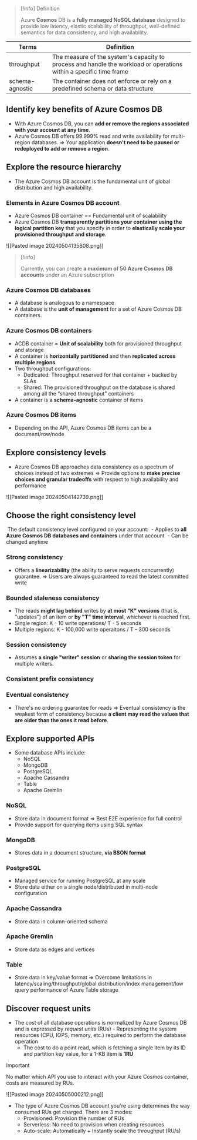 

> [!info] Definition
> 
> Azure **Cosmos** DB is a **fully managed NoSQL database** designed to provide low latency, elastic scalability of throughput, well-defined semantics for data consistency, and high availability.


| Terms           | Definition                                                                                                         |
| --------------- | ------------------------------------------------------------------------------------------------------------------ |
| throughput      | The measure of the system's capacity to process and handle the workload or operations within a specific time frame |
| schema-agnostic | The container does not enforce or rely on a predefined schema or data structure                                    |


## Identify key benefits of Azure Cosmos DB

- With Azure Cosmos DB, you can **add or remove the regions associated with your account at any time**.
- Azure Cosmos DB offers 99.999% read and write availability for multi-region databases. => Your application **doesn't need to be paused or redeployed to add or remove a region**.


## Explore the resource hierarchy

- The Azure Cosmos DB account is the fundamental unit of global distribution and high availability.

### Elements in Azure Cosmos DB account

- Azure Cosmos DB container == Fundamental unit of scalability 
- Azure Cosmos DB **transparently partitions your container using the logical partition key** that you specify in order to **elastically scale your provisioned throughput and storage**.

![[Pasted image 20240504135808.png]]


> [!info]
> 
> Currently, you can create **a maximum of 50 Azure Cosmos DB accounts** under an Azure subscription

### Azure Cosmos DB databases

- A database is analogous to a namespace 
- A database is the **unit of management** for a set of Azure Cosmos DB containers.

### Azure Cosmos DB containers

- ACDB container = **Unit of scalability** both for provisioned throughput and storage
- A container is **horizontally partitioned** and then **replicated across multiple regions**.
- Two throughput configurations:
	- Dedicated: Throughput reserved for that container + backed by SLAs
	- Shared: The provisioned throughput on the database is shared among all the “shared throughput” containers
- A container is a **schema-agnostic** container of items

### Azure Cosmos DB items

- Depending on the API, Azure Cosmos DB items can be a document/row/node

## Explore consistency levels

- Azure Cosmos DB approaches data consistency as a spectrum of choices instead of two extremes => Provide options to **make precise choices and granular tradeoffs** with respect to high availability and performance

![[Pasted image 20240504142739.png]]

## Choose the right consistency level

 The default consistency level configured on your account:
 - Applies to **all Azure Cosmos DB databases and containers** under that account
 - Can be changed anytime


### Strong consistency

- Offers a **linearizability** (the ability to serve requests concurrently) guarantee. => Users are always guaranteed to read the latest committed write

### Bounded staleness consistency

- The reads **might lag behind** writes by **at most "K" versions** (that is, "updates") of an item or **by "T" time interval**, whichever is reached first.
- Single region: K - 10 write operations/ T - 5 seconds
- Multiple regions: K - 100,000 write operaitons / T - 300 seconds


### Session consistency

- Assumes **a single "writer" session** or **sharing the session token** for multiple writers.

### Consistent prefix consistency

### Eventual consistency


- There's no ordering guarantee for reads => Eventual consistency is the weakest form of consistency because **a client may read the values that are older than the ones it read before**.


## Explore supported APIs

- Some database APIs include:
	- NoSQL
	- MongoDB
	- PostgreSQL
	- Apache Cassandra
	- Table
	- Apache Gremlin

### NoSQL

- Store data in document format => Best E2E experience for full control
- Provide support for querying items using SQL syntax

### MongoDB

- Stores data in a document structure, **via BSON format**

### PostgreSQL

- Managed service for running PostgreSQL at any scale
- Store data either on a single node/distributed in multi-node configuration

### Apache Cassandra

- Store data in column-oriented schema 

### Apache Gremlin

- Store data as edges and vertices

### Table

- Store data in key/value format => Overcome limitations in latency/scaling/throughput/global distribution/index management/low query performance of Azure Table storage 

## Discover request units

- The cost of all database operations is normalized by Azure Cosmos DB and is expressed by _request units_ (RUs) - Representing the system resources (CPU, IOPS, memory, etc.) required to perform the database operation 
	- The cost to do a point read, which is fetching a single item by its ID and partition key value, for a 1-KB item is **1RU**

> [!important]
> 
> No matter which API you use to interact with your Azure Cosmos container, costs are measured by RUs.


![[Pasted image 20240505000212.png]]

- The type of Azure Cosmos DB account you're using determines the way consumed RUs get charged. There are 3 modes:
	- Provisioned: Provision the number of RUs
	- Serverless: No need to provision when creating resources
	- Auto-scale: Automatically + Instantly scale the throughput (RU/s)